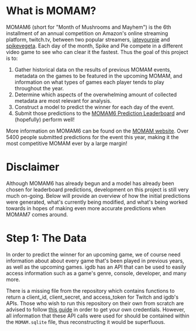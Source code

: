 # What is MOMAM?
MOMAM6 (short for "Month of Mushrooms and Mayhem") is the 6th installment of an annual competition on Amazon's online streaming platform, twitch.tv, between two popular streamers, [iateyourpie](https://www.twitch.tv/iateyourpie) and [spikevegeta](https://www.twitch.tv/spikevegeta). Each day of the month, Spike and Pie compete in a different video game to see who can clear it the fastest. Thus the goal of this project is to:
1. Gather historical data on the results of previous MOMAM events, metadata on the games to be featured in the upcoming MOMAM, and information on what types of games each player tends to play throughout the year.
2. Determine which aspects of the overwhelming amount of collected metadata are most relevant for analysis.
3. Construct a model to predict the winner for each day of the event.
4. Submit those predictions to the [MOMAM6 Prediction Leaderboard](https://momam.streambig.tv/leaderboard) and (hopefully) perform well!

More information on MOMAM6 can be found on the [MOMAM website](https://www.streambig.net/momam6.html). Over 5400 people submitted predictions for the event this year, making it the most competitive MOMAM ever by a large margin! 

# Disclaimer
Although MOMAM6 has already begun and a model has already been chosen for leaderboard predictions, development on this project is still very much on-going. Below will provide an overview of how the initial predictions were generated, what's currently being modified, and what's being worked towards in hopes of making even more accurate predictions when MOMAM7 comes around.

# Step 1: The Data

In order to predict the winner for an upcoming game, we of course need information about about every game that's been played in previous years, as well as the upcoming games. igdb has an API that can be used to easily access information such as a game's genre, console, developer, and many more.

There is a missing file from the repository which contains functions to return a client_id, client_secret, and access_token for Twitch and igdb's APIs. Those who wish to run this repository on their own from scratch are advised to follow [this guide](https://api-docs.igdb.com/#about) in order to get your own credentials. However, all information that these API calls were used for should be contained within the `MOMAM.sqlite` file, thus reconstructing it would be superfluous.
